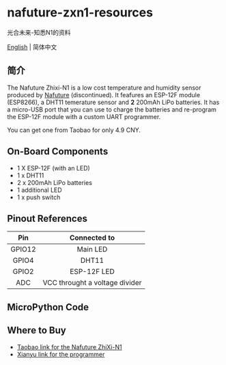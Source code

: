 # nafuture-zxn1-resources

光合未来-知悉N1的资料

[English](./README.md) | 简体中文

## 简介

The Nafuture Zhixi-N1 is a low cost temperature and humidity sensor produced by [Nafuture](http://www.nafuture.cn/) (discontinued). It feafures an ESP-12F module (ESP8266), a DHT11 temerature sensor and **2** 200mAh LiPo batteries. It has a micro-USB port that you can use to charge the batteries and re-program the ESP-12F module with a custom UART programmer.

You can get one from Taobao for only 4.9 CNY.

## On-Board Components

- 1 X ESP-12F (with an LED)
- 1 x DHT11
- 2 x 200mAh LiPo batteries
- 1 additional LED
- 1 x push switch

## Pinout References

|   Pin   |          Connected to          |
|:-------:|:------------------------------:|
|  GPIO12 |            Main LED            |
|  GPIO4  |              DHT11             |
|  GPIO2  |           ESP-12F LED          |
|   ADC   | VCC throught a voltage divider |

## MicroPython Code

## Where to Buy

- [Taobao link for the Nafuture ZhiXi-N1](https://m.tb.cn/h.Vzupfv7?sm=34d8ae)
- [Xianyu link for the programmer](https://market.m.taobao.com/app/idleFish-F2e/widle-taobao-rax/page-detail?wh_weex=true&wx_navbar_transparent=true&id=626032002165&ut_sk=1.X23p8dbHZsEDAI2wCPftXkIY_21407387_1601553035380.Copy.detail.626032002165.3586168982&forceFlush=1)
